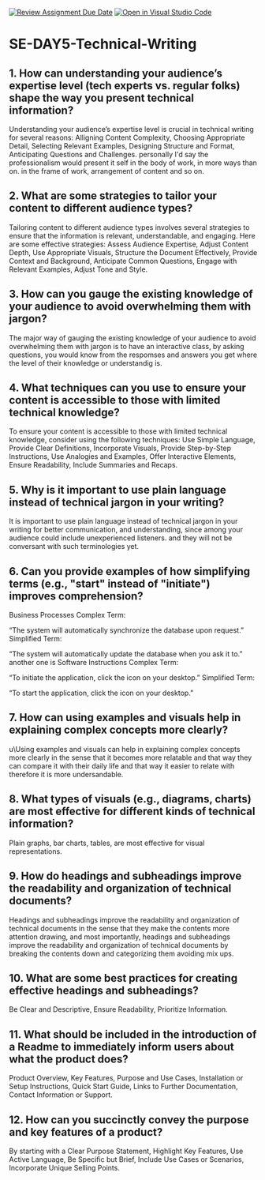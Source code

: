 [![Review Assignment Due Date](https://classroom.github.com/assets/deadline-readme-button-22041afd0340ce965d47ae6ef1cefeee28c7c493a6346c4f15d667ab976d596c.svg)](https://classroom.github.com/a/zsAR-pyY)
[![Open in Visual Studio Code](https://classroom.github.com/assets/open-in-vscode-2e0aaae1b6195c2367325f4f02e2d04e9abb55f0b24a779b69b11b9e10269abc.svg)](https://classroom.github.com/online_ide?assignment_repo_id=15671978&assignment_repo_type=AssignmentRepo)
# SE-DAY5-Technical-Writing
## 1. How can understanding your audience’s expertise level (tech experts vs. regular folks) shape the way you present technical information?
  Understanding your audience’s expertise level is crucial in technical writing for several reasons: Alligning Content Complexity, Choosing Appropriate Detail, Selecting Relevant Examples, Designing Structure and Format, Anticipating Questions and Challenges. personally I'd say the professionalism would present it self in the body of work, in more ways than on. in the frame of work, arrangement of content and so on.

## 2. What are some strategies to tailor your content to different audience types?
  Tailoring content to different audience types involves several strategies to ensure that the information is relevant, understandable, and engaging. Here are some effective strategies: Assess Audience Expertise, Adjust Content Depth, Use Appropriate Visuals, Structure the Document Effectively, Provide Context and Background, Anticipate Common Questions, Engage with Relevant Examples, Adjust Tone and Style. 
  
## 3. How can you gauge the existing knowledge of your audience to avoid overwhelming them with jargon?
  The major way of gauging the existing knowledge of your audience to avoid overwhelming them with jargon is to have an interactive class, by asking questions, you would know from the respomses and answers you get where the level of their knowledge or understandig is.

## 4. What techniques can you use to ensure your content is accessible to those with limited technical knowledge?
  To ensure your content is accessible to those with limited technical knowledge, consider using the following techniques: Use Simple Language,  Provide Clear Definitions, Incorporate Visuals, Provide Step-by-Step Instructions, Use Analogies and Examples, Offer Interactive Elements, Ensure Readability, Include Summaries and Recaps.
  
## 5. Why is it important to use plain language instead of technical jargon in your writing?
   It is important to use plain language instead of technical jargon in your writing for better communication, and understanding, since among your audience could include unexperienced listeners. and they will not be conversant with such terminologies yet.
   
## 6. Can you provide examples of how simplifying terms (e.g., "start" instead of "initiate") improves comprehension?
Business Processes
Complex Term:

“The system will automatically synchronize the database upon request.”
Simplified Term:

“The system will automatically update the database when you ask it to.”
 another one is 
     Software Instructions
Complex Term:

“To initiate the application, click the icon on your desktop.”
Simplified Term:

“To start the application, click the icon on your desktop.”

## 7. How can using examples and visuals help in explaining complex concepts more clearly?
  u\Using  examples and visuals can help in explaining complex concepts more clearly in the sense that it becomes more relatable and that way they can compare it with their daily life and that way it easier to relate with therefore it is more undersandable.
  
## 8. What types of visuals (e.g., diagrams, charts) are most effective for different kinds of technical information?
  Plain graphs, bar charts, tables,  are most effective for visual representations.
  
## 9. How do headings and subheadings improve the readability and organization of technical documents?
  Headings and subheadings improve the readability and organization of technical documents in the sense that they make the contents more attention drawing, and most importantly, headings and subheadings improve the readability and organization of technical documents by breaking the contents down and categorizing them avoiding mix ups.
  
## 10. What are some best practices for creating effective headings and subheadings?
  Be Clear and Descriptive,  Ensure Readability, Prioritize Information.
## 11. What should be included in the introduction of a Readme to immediately inform users about what the product does?
  Product Overview, Key Features, Purpose and Use Cases, Installation or Setup Instructions, Quick Start Guide, Links to Further Documentation, Contact Information or Support.
  
## 12. How can you succinctly convey the purpose and key features of a product?
By starting with a Clear Purpose Statement, Highlight Key Features,  Use Active Language, Be Specific but Brief, Include Use Cases or Scenarios, Incorporate Unique Selling Points.
